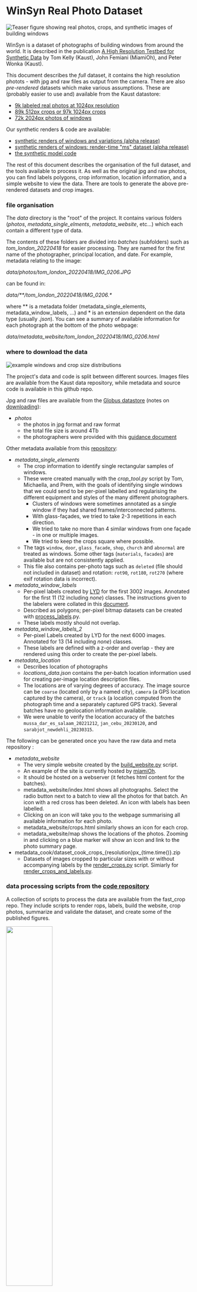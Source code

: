 
# WinSyn Real Photo Dataset

![Teaser figure showing real photos, crops, and synthetic images of building windows](https://github.com/twak/winsyn_metadata/blob/docs/images/overview.jpg?raw=true)

WinSyn is a dataset of photographs of building windows from around the world. It is described in the publication [A High Resolution Testbed for Synthetic Data](https://arxiv.org/abs/2310.08471) by Tom Kelly (Kaust), John Femiani (MiamiOh), and Peter Wonka (Kaust).

This document describes the _full_ dataset, it contains the high resolution photots - with jpg and raw files as output from the camera. There are also _pre-rendered_ datasets which make various assumptions. These are (probably easier to use and) available from the Kaust datastore:

* [9k labeled real photos at 1024px resolution](http://dx.doi.org/10.25781/KAUST-8YL8A)
* [89k 512px crops or 97k 1024px crops](http://dx.doi.org/10.25781/KAUST-8YL8A)  
* [72k 2024px photos of windows](http://dx.doi.org/10.25781/KAUST-LWC2Z)

Our synthetic renders & code are available:

* [synthetic renders of windows and variations (alpha release)](https://vision.csi.miamioh.edu/data/archinet_public/winsynthetic_jpg_v0.zip)
* [synthetic renders of windows: render-time "ms" dataset (alpha release)](https://vision.csi.miamioh.edu/data/archinet_public/winsynthetic_jpg_ms_v0.zip)
* [the synthetic model code](https://github.com/twak/winsyn)

The rest of this document describes the organisation of the full dataset, and the tools available to process it. As well as the original jpg and raw photos, you can find labels polygons, crop information, location information, and a simple website to view the data. There are tools to generate the above pre-rendered datasets and crop images.

### file organisation

The _data_ directory is the "root" of the project. It contains various folders (_photos_, _metadata_single_elments_, _metadata_website_, etc…) which each contain a different type of data.
 
The contents of these folders are divided into _batches_ (subfolders) such as _tom_london_20220418_ for easier processing. They are named for the first name of the photographer, principal location, and date. For example, metadata relating to the image:

 _data/photos/tom_london_20220418/IMG_0206.JPG_ 

can be found in:

_data/**/tom_london_20220418/IMG_0206.*_

where ** is a metadata folder (metadata_single_elements, metadata_window_labels, ...) and * is an extension dependent on the data type (usually _.json_). You can see a summary of available information for each photograph at the bottom of the photo webpage: 

_data/metadata_website/tom_london_20220418/IMG_0206.html_

### where to download the data
 
![example windows and crop size distributions](https://github.com/twak/winsyn_metadata/blob/docs/images/morewindowsthanu.jpg?raw=true)

The project's data and code is split between different sources. Images files are available from the Kaust data repository, while metadata and source code is available in this github repo. 

<!-- [doi of datastore](http://dx.doi.org/10.25781/KAUST-6DZ5P) -->
Jpg and raw files are available from the [Globus datastore](https://app.globus.org/file-manager?origin_id=ba993270-4516-48b9-af7c-77e890865733) (notes on [downloading](https://github.com/twak/winsyn_metadata/blob/docs/globus.md)):

* _photos_
    * the photos in jpg format and raw format
    * the total file size is around 4Tb
    * the photographers were provided with this [guidance document](https://github.com/twak/winsyn_metadata/raw/docs/pdfs/labelling_instructions.pdf) 

Other metadata available from this [repository](https://github.com/twak/winsyn_metadata):

* _metadata_single_elements_
    * The crop information to identify single rectangular samples of windows.
    * These were created manually with the _crop_tool.py_ script by Tom, Michaella, and Prem, with the goals of identifying single windows that we could send to be per-pixel labelled and regularising the different equipment and styles of the many different photographers.
        * Clusters of windows were sometimes annotated as a single window if they had shared frames/interconnected patterns.
        * With glass-façades, we tried to take 2-3 repetitions in each direction.
        * We tried to take no more than 4 similar windows from one façade - in one or multiple images.
        * We tried to keep the crops square where possible.
    * The tags `window`, `door`, `glass_facade`, `shop`, `church` and `abnormal` are treated as windows. Some other tags (`materials`, `facades`) are available but are not consistently applied.
    * This file also contains per-photo tags such as `deleted` (file should not included in dataset) and rotation: `rot90`, `rot180`, `rot270` (where exif rotation data is incorrect).
* _metadata_window_labels_
    * Per-pixel labels created by [LYD](https://labelyourdata.com/) for the first 3002 images. Annotated for the first 11 (12 including _none_) classes. The instructions given to the labelers were collated in this [document](https://github.com/twak/winsyn_metadata/raw/docs/pdfs/labelling_instructions.pdf).
    * Described as polygons; per-pixel bitmap datasets can be created with [process_labels](https://github.com/twak/fast_crop/blob/master/process_labels.py).py.
    * These labels mostly should not overlap.
* _metadata_window_labels_2_
    * Per-pixel Labels created by LYD for the next 6000 images. Annotated for 13 (14 including _none_) classes. 
    * These labels are defined with a z-order and overlap - they are rendered using this order to create the per-pixel labels.
* _metadata_location_
    * Describes location of photographs
    * _locations_data.json_ contains the per-batch location information used for creating per-image location description files.
    * The locations are of varying degrees of accuracy. The image source can be `coarse` (located only by a named city), `camera` (a GPS location captured by the camera), or `track` (a location computed from the photograph time and a separately captured GPS track). Several batches have no geolocation information available.
    * We were unable to verify the location accuracy of the batches `mussa_dar_es_salaam_20221212`, `jan_cebu_20230120`, and `sarabjot_newdehli_20230315`.


The following can be generated once you have the raw data and meta repository :

* _metadata_website_
    * The very simple website created by the [build_website.py](https://github.com/twak/fast_crop/blob/master/build_website.py) script.
    * An example of the site is currently hosted by [miamiOh](https://vision.csi.miamioh.edu/data/archinet/data/metadata_website/index.html).
    * It should be hosted on a webserver (it fetches html content for the batches).
    * metadata_website/index.html shows all photographs. Select the radio button next to a batch to view all the photos for that batch. An icon with a red cross has been deleted. An icon with labels has been labelled.
    * Clicking on an icon will take you to the webpage summarising all available information for each photo.
    * metadata_website/crops.html similarly shows an icon for each crop.
    * metadata_website/map shows the locations of the photos. Zooming in and clicking on a blue marker will show an icon and link to the photo summary page.
* metadata_cook/dataset_cook_crops_{resolution}px_{time.time()}.zip
    * Datasets of images cropped to particular sizes with or without accompanying labels by the [render_crops.py](https://github.com/twak/fast_crop/blob/master/render_crops.py)  script. Simiarly for [render_crops_and_labels.py](https://github.com/twak/fast_crop/blob/master/render_crops_and_labels.py).
<!-- * _metadata_location_ NOW IN REPO!
    * Computed by the build_locations.py script using information from _locations_data.json_ and the photos info/tracks themselves. -->

### data processing scripts from the [code repository](https://github.com/twak/fast_crop)

A collection of scripts to process the data are available from the fast_crop repo. They include scripts to render rops, labels, build the website, crop photos, summarize and validate the dataset, and create some of the published figures.

<img src="https://github.com/twak/winsyn_metadata/blob/docs/images/fast_crop_eg.jpg?raw=true" width="50%" height="50%">

### citing

Please site the below [paper](https://arxiv.org/abs/2310.08471) if you use our work.

```
@misc{kelly2023winsyn,
      title={WinSyn: A High Resolution Testbed for Synthetic Data}, 
      author={Tom Kelly and John Femiani and Peter Wonka},
      year={2023},
      eprint={2310.08471},
      archivePrefix={arXiv},
      primaryClass={cs.CV}
}
```

### other notes

* The dataset was grown organically as resources and applications were added to the project. Therefore early image metadata may be of lower quality than later. 
* The batches started as a day of photography (for tom and michaella) or a contract (1 or 2 thousand images) for the upwork freelancers. 
* The "tom_archive_xxx" folders are images taken before the project started and are from a variety of hardware and locations. Mostly we don't have location information for these.
* The exploratory datasets were created by tom (on holiday) in UK/Denmark, later Michaella contributed images from Austria and Germany. In the third phase we contracted freelancers on the upwork platform to collect images from other locations around the world. Adherance to the provided guidance document was generally good, but a minority of the freelance photographers did not follow this document - these were largely deleted during cropping.
* The guidance documents provided to the photographers and labellers evolved as edge-cases and issues with data collection were identified. For example, specific instructions for labelling unusual configurations of sunshades and Egyptian windows were added. The dates of major changes are noted at the top of these documents.
* There is an `easy` parition containing only easy labeled crops. It's about 4k images. We manually selected rectnagular windows with few other classes. You can find the parition in [the easy branch](https://github.com/twak/winsyn_metadata/tree/easy).

### acknowledgements

We would like to thank our lead photographers Michaela Nömayr and Florian Rist, and engineer Prem Chedella, as well as our contributing photographers: Aleksandr Aleshkin, Angela Markoska, Artur Oliveira, Brian Benton, Chris West, Christopher Byrne, Elsayed Saafan, Florian Rist, George Iliin, Ignacio De Barrio, Jan Cuales, Kaitlyn Jackson, Kalina Mondzholovska, Kubra Ayse Guzel, Lukas Bornheim, Maria Jose Balestena, Michaela Nömayr, Mihai-Alexandru Filoneanu, Mokhtari Sid Ahmed Salim, Mussa Ubapa, Nestor Angulo Caballero, Nicklaus Suarez, Peter Fountain, Prem Chedella, Samantha Martucci, Sarabjot Singh, Scarlette Li, Serhii Malov, Simon R. A. Kelly, Stephanie Foden, Surafel Sunara, Tadiyos Shala, Susana Gomez, Vasileios Notis, Yuan Yuan, and finally [LYD](https://labelyourdata.com/) for the labeling.

We also thank the blender procedural artists Gabriel de Laubier for the [UCP Wood material](https://www.blendernation.com/2017/10/20/procedural-cc-0-pbr-wood-shader/) and Simon Thommes for the fantastic [Br'cks material](https://simonthommes.gumroad.com/l/Brcks). Both were modified and used in our procedural model.
